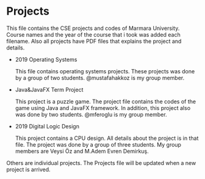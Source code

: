 # Projects

  This file contains the CSE projects and codes of Marmara University. Course names and the year of the course that i took was added each filename. Also all projects have PDF files that explains the project and details.

* 2019 Operating Systems

  This file contains operating systems projects. These projects was done by a group of two students. @mustafahakkoz is my group member.
  
* Java&JavaFX Term Project

  This project is a puzzle game. The project file contains the codes of the game using Java and JavaFX framework. In addition, this project also was done by two students. @mferoglu is my group member.

* 2019 Digital Logic Design

  This project contains a CPU design. All details about the project is in that file. The project was done by a group of three students.
  My group members are Veysi Öz and M.Adem Evren Demirkuş.


Others are individual projects. 
The Projects file will be updated when a new project is arrived.
